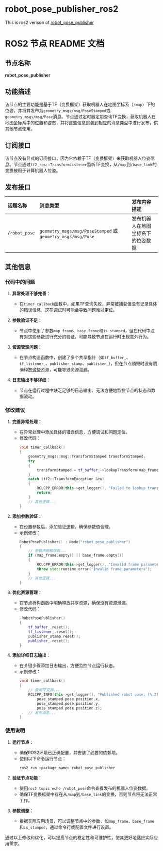 # robot_pose_publisher_ros2

This is ros2 verison of [robot_pose_publisher](https://github.com/GT-RAIL/robot_pose_publisher)


# ROS2 节点 README 文档

## 节点名称
**robot_pose_publisher**

## 功能描述
该节点的主要功能是基于TF（变换框架）获取机器人在地图坐标系（`/map`）下的位姿，并将其发布为`geometry_msgs/msg/PoseStamped`或`geometry_msgs/msg/Pose`消息。节点通过定时器定期查询TF变换，获取机器人在地图坐标系中的位置和姿态，并将这些信息封装到相应的消息类型中进行发布，供其他节点使用。

## 订阅接口
该节点没有显式的订阅接口，因为它依赖于TF（变换框架）来获取机器人位姿信息。节点通过`tf2_ros::TransformListener`监听TF变换，从`/map`到`/base_link`的变换被用于计算机器人位姿。

## 发布接口
| 话题名称      | 消息类型                                      | 发布内容描述                     |
|:--------------|:----------------------------------------------|:-------------------------------|
| `/robot_pose` | `geometry_msgs/msg/PoseStamped` 或 `geometry_msgs/msg/Pose` | 发布机器人在地图坐标系下的位姿数据 |

## 其他信息

### 代码中的问题
1. **异常处理不够完善**：
   - 在`timer_callback`函数中，如果TF查询失败，异常被捕获但没有记录具体的错误信息，这在调试时可能会导致问题难以定位。

2. **参数验证不足**：
   - 节点中使用了参数`map_frame`、`base_frame`和`is_stamped`，但在代码中没有对这些参数进行充分的验证，可能导致节点在运行时出现意外行为。

3. **资源管理问题**：
   - 在节点构造函数中，创建了多个共享指针（如`tf_buffer_`、`tf_listener_`、`publisher_stamp`、`publisher_`），但在节点销毁时没有明确释放这些资源，可能导致资源泄漏。

4. **日志输出不够详细**：
   - 节点在运行过程中缺乏足够的日志输出，无法方便地监控节点的状态和数据流动。

### 修改建议
1. **完善异常处理**：
   - 在异常处理中添加具体的错误信息，方便调试和问题定位。
   - 修改代码：
     ```cpp
     void timer_callback()
     {
         geometry_msgs::msg::TransformStamped transformStamped;
         try
         {
             transformStamped = tf_buffer_->lookupTransform(map_frame, base_frame, this->now());
         }
         catch (tf2::TransformException &ex)
         {
             RCLCPP_ERROR(this->get_logger(), "Failed to lookup transform: %s", ex.what());
             return;
         }
         // 其他逻辑...
     }
     ```

2. **添加参数验证**：
   - 在设置参数后，添加验证逻辑，确保参数值合理。
   - 示例修改：
     ```cpp
     RobotPosePublisher() : Node("robot_pose_publisher")
     {
         // 参数声明和获取...
         if (map_frame.empty() || base_frame.empty())
         {
             RCLCPP_ERROR(this->get_logger(), "Invalid frame parameters");
             throw std::runtime_error("Invalid frame parameters");
         }
         // 其他逻辑...
     }
     ```

3. **优化资源管理**：
   - 在节点析构函数中明确释放共享资源，确保没有资源泄漏。
   - 修改代码：
     ```cpp
     ~RobotPosePublisher()
     {
         tf_buffer_.reset();
         tf_listener_.reset();
         publisher_stamp.reset();
         publisher_.reset();
     }
     ```

4. **添加详细日志输出**：
   - 在关键步骤添加日志输出，方便监控节点运行状态。
   - 示例修改：
     ```cpp
     void timer_callback()
     {
         // 查询TF变换...
         RCLCPP_INFO(this->get_logger(), "Published robot pose: (%.2f, %.2f, %.2f)", 
             pose_stamped.pose.position.x, 
             pose_stamped.pose.position.y, 
             pose_stamped.pose.position.z);
         // 发布消息...
     }
     ```

### 使用说明
1. **运行节点**：
   - 确保ROS2环境已正确配置，并安装了必要的依赖项。
   - 使用以下命令运行节点：
     ```bash
     ros2 run <package_name> robot_pose_publisher
     ```

2. **验证节点功能**：
   - 使用`ros2 topic echo /robot_pose`命令查看发布的机器人位姿数据。
   - 确保TF变换框架中存在从`/map`到`/base_link`的变换，否则节点将无法正常工作。

3. **参数调整**：
   - 根据实际应用场景，可以调整节点中的参数，如`map_frame`、`base_frame`和`is_stamped`，通过命令行或配置文件进行设置。

通过以上修改和优化，可以提高节点的稳定性和可维护性，使其更好地适应实际应用需求。